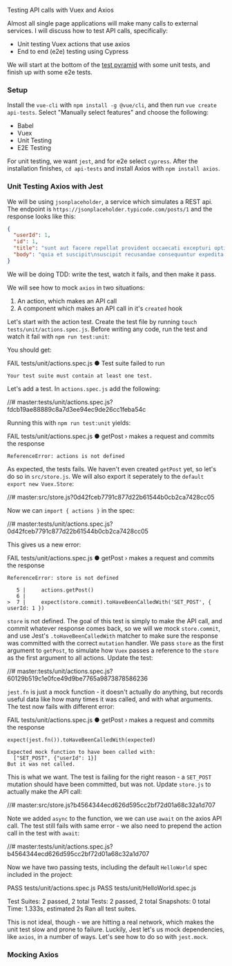 Testing API calls with Vuex and Axios

Almost all single page applications will make many calls to external services. I will discuss how to test API calls, specifically:

- Unit testing Vuex actions that use axios
- End to end (e2e) testing using Cypress

We will start at the bottom of the [test pyramid](https://martinfowler.com/bliki/TestPyramid.html) with some unit tests, and finish up with some e2e tests.

### Setup

Install the `vue-cli` with `npm install -g @vue/cli`, and then run `vue create api-tests`. Select "Manually select features" and choose the following:

- Babel
- Vuex
- Unit Testing
- E2E Testing 

For unit testing, we want `jest`, and for e2e select `cypress`. After the installation finishes, `cd api-tests` and install Axios with `npm install axios`.

### Unit Testing Axios with Jest

We will be using `jsonplaceholder`, a service which simulates a REST api. The endpoint is `https://jsonplaceholder.typicode.com/posts/1` and the response looks like this:

```json
{
  "userId": 1,
  "id": 1,
  "title": "sunt aut facere repellat provident occaecati excepturi optio reprehenderit",
  "body": "quia et suscipit\nsuscipit recusandae consequuntur expedita et cum\nreprehenderit molestiae ut ut quas totam\nnostrum rerum est autem sunt rem eveniet architecto"
}
```

We will be doing TDD: write the test, watch it fails, and then make it pass. 

We will see how to mock `axios` in two situations:

1. An action, which makes an API call
2. A component which makes an API call in it's `created` hook 

Let's start with the action test. Create the test file by running `touch tests/unit/actions.spec.js`. Before writing any code, run the test and watch it fail with `npm run test:unit`:

You should get:

FAIL  tests/unit/actions.spec.js
  ● Test suite failed to run

    Your test suite must contain at least one test.

Let's add a test. In `actions.spec.js` add the following:

//# master:tests/unit/actions.spec.js?fdcb19ae88889c8a7d3ee94ec9de26cc1feba54c

Running this with `npm run test:unit` yields:

FAIL  tests/unit/actions.spec.js
  ● getPost › makes a request and commits the response

    ReferenceError: actions is not defined

As expected, the tests fails. We haven't even created `getPost` yet, so let's do so in `src/store.js`. We will also export it seperately to the `default export new Vuex.Store`:

//# master:src/store.js?0d42fceb7791c877d22b61544b0cb2ca7428cc05

Now we can `import { actions }` in the spec:

//# master:tests/unit/actions.spec.js?0d42fceb7791c877d22b61544b0cb2ca7428cc05

This gives us a new error:

FAIL  tests/unit/actions.spec.js
  ● getPost › makes a request and commits the response

    ReferenceError: store is not defined

       5 |     actions.getPost()
       6 |
    >  7 |     expect(store.commit).toHaveBeenCalledWith('SET_POST', { userId: 1 })

`store` is not defined. The goal of this test is simply to make the API call, and commit whatever response comes back, so we will we mock `store.commit`, and use Jest's `.toHaveBeenCalledWith` matcher to make sure the response was committed with the correct `mutation` handler. We pass `store` as the first argument to `getPost`, to simulate how `Vuex` passes a reference to the `store` as the first argument to all actions. Update the test:

//# master:tests/unit/actions.spec.js?60129b519c1e0fce49d9be7765a9873878586236

`jest.fn` is just a mock function - it doesn't actually do anything, but records useful data like how many times it was called, and with what arguments. The test now fails with different error:

FAIL  tests/unit/actions.spec.js
  ● getPost › makes a request and commits the response

    expect(jest.fn()).toHaveBeenCalledWith(expected)

    Expected mock function to have been called with:
      ["SET_POST", {"userId": 1}]
    But it was not called.

This is what we want. The test is failing for the right reason - a `SET_POST` mutation should have been committed, but was not. Update `store.js` to actually make the API call:

//# master:src/store.js?b4564344ecd626d595cc2bf72d01a68c32a1d707

Note we added `async` to the function, we we can use `await` on the axios API call. The test still fails with same error - we also need to prepend the action call in the test with `await`:

//# master:tests/unit/actions.spec.js?b4564344ecd626d595cc2bf72d01a68c32a1d707

Now we have two passing tests, including the default `HelloWorld` spec included in the project:

PASS  tests/unit/actions.spec.js
PASS  tests/unit/HelloWorld.spec.js

Test Suites: 2 passed, 2 total
Tests:       2 passed, 2 total
Snapshots:   0 total
Time:        1.333s, estimated 2s
Ran all test suites.

This is not ideal, though - we are hitting a real network, which makes the unit test slow and prone to failure. Luckily, Jest let's us mock dependencies, like `axios`, in a number of ways. Let's see how to do so with `jest.mock`.


### Mocking Axios



